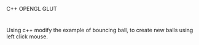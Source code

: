 C++ OPENGL GLUT
#
Using c++ modify the example of bouncing ball, to create new balls using left click mouse.
